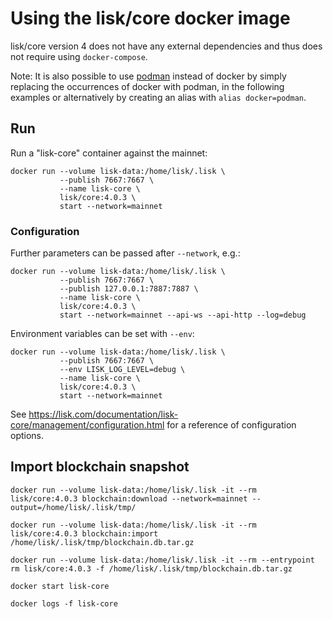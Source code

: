 # Using the lisk/core docker image

lisk/core version 4 does not have any external dependencies and thus does not require using `docker-compose`.

Note: It is also possible to use [podman](https://github.com/containers/podman/) instead of docker by simply replacing the occurrences of docker with podman, in the following examples or alternatively by creating an alias with `alias docker=podman`.

## Run

Run a "lisk-core" container against the mainnet:

```
docker run --volume lisk-data:/home/lisk/.lisk \
           --publish 7667:7667 \
           --name lisk-core \
           lisk/core:4.0.3 \
           start --network=mainnet
```

### Configuration

Further parameters can be passed after `--network`, e.g.:

```
docker run --volume lisk-data:/home/lisk/.lisk \
           --publish 7667:7667 \
           --publish 127.0.0.1:7887:7887 \
           --name lisk-core \
           lisk/core:4.0.3 \
           start --network=mainnet --api-ws --api-http --log=debug
```

Environment variables can be set with `--env`:

```
docker run --volume lisk-data:/home/lisk/.lisk \
           --publish 7667:7667 \
           --env LISK_LOG_LEVEL=debug \
           --name lisk-core \
           lisk/core:4.0.3 \
           start --network=mainnet
```

See https://lisk.com/documentation/lisk-core/management/configuration.html for a reference of configuration options.

## Import blockchain snapshot

```
docker run --volume lisk-data:/home/lisk/.lisk -it --rm lisk/core:4.0.3 blockchain:download --network=mainnet --output=/home/lisk/.lisk/tmp/

docker run --volume lisk-data:/home/lisk/.lisk -it --rm lisk/core:4.0.3 blockchain:import /home/lisk/.lisk/tmp/blockchain.db.tar.gz

docker run --volume lisk-data:/home/lisk/.lisk -it --rm --entrypoint rm lisk/core:4.0.3 -f /home/lisk/.lisk/tmp/blockchain.db.tar.gz

docker start lisk-core

docker logs -f lisk-core
```
